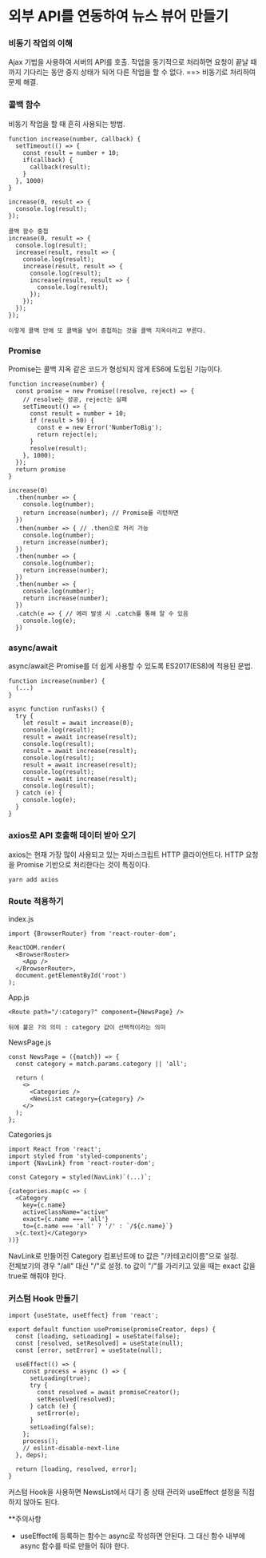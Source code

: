 # 외부 API를 연동하여 뉴스 뷰어 만들기

### 비동기 작업의 이해
Ajax 기법을 사용하여 서버의 API를 호출. 작업을 동기적으로 처리하면 요청이 끝날 때까지 기다리는 동안 중지 상태가 되어 다른 작업을 할 수 없다. ==> 비동기로 처리하여 문제 해결.

### 콜백 함수
비동기 작업을 할 때 흔히 사용되는 방법.
```
function increase(number, callback) {
  setTimeout(() => {
    const result = number + 10;
    if(callback) {
      callback(result);
    }
  }, 1000)
}

increase(0, result => {
  console.log(result);
});
```

```
콜백 함수 중첩
increase(0, result => {
  console.log(result);
  increase(result, result => {
    console.log(result);
    increase(result, result => {
      console.log(result);
      increase(result, result => {
        console.log(result);
      });
    });
  });
});

이렇게 콜백 안에 또 콜백을 넣어 중첩하는 것을 콜백 지옥이라고 부른다.
```

### Promise
Promise는 콜백 지옥 같은 코드가 형성되지 않게 ES6에 도입된 기능이다.
```
function increase(number) {
  const promise = new Promise((resolve, reject) => {
    // resolve는 성공, reject는 실패
    setTimeout(() => {
      const result = number + 10;
      if (result > 50) {
        const e = new Error('NumberToBig');
        return reject(e);
      }
      resolve(result);
    }, 1000);
  });
  return promise
}

increase(0)
  .then(number => {
    console.log(number);
    return increase(number); // Promise를 리턴하면
  })
  .then(number => { // .then으로 처리 가능
    console.log(number);
    return increase(number);
  })
  .then(number => {
    console.log(number);
    return increase(number);
  })
  .then(number => {
    console.log(number);
    return increase(number);
  })
  .catch(e => { // 에러 발생 시 .catch를 통해 알 수 있음
    console.log(e);
  })
```

### async/await
async/await은 Promise를 더 쉽게 사용할 수 있도록 ES2017(ES8)에 적용된 문법.
```
function increase(number) {
  (...)
}

async function runTasks() {
  try {
    let result = await increase(0);
    console.log(result);
    result = await increase(result);
    console.log(result);
    result = await increase(result);
    console.log(result);
    result = await increase(result);
    console.log(result);
    result = await increase(result);
    console.log(result);
  } catch (e) {
    console.log(e);
  }
}
```

### axios로 API 호출해 데이터 받아 오기
axios는 현재 가장 많이 사용되고 있는 자바스크립트 HTTP 클라이언트다. HTTP 요청을 Promise 기반으로 처리한다는 것이 특징이다.
```
yarn add axios
```

### Route 적용하기
index.js
```
import {BrowserRouter} from 'react-router-dom';

ReactDOM.render(
  <BrowserRouter>
    <App />
  </BrowserRouter>,
  document.getElementById('root')
);
```

App.js
```
<Route path="/:category?" component={NewsPage} />

뒤에 붙은 ?의 의미 : category 값이 선택적이라는 의미
```

NewsPage.js
```
const NewsPage = ({match}) => {
  const category = match.params.category || 'all';

  return (
    <>
      <Categories />
      <NewsList category={category} />
    </>
  );
};
```

Categories.js
```
import React from 'react';
import styled from 'styled-components';
import {NavLink} from 'react-router-dom';

const Category = styled(NavLink)`(...)`;

{categories.map(c => (
  <Category
    key={c.name}
    activeClassName="active"
    exact={c.name === 'all'}
    to={c.name === 'all' ? '/' : `/${c.name}`}
  >{c.text}</Category>
))}
```

NavLink로 만들어진 Category 컴포넌트에 to 값은 "/카테고리이름"으로 설정.<br/>
전체보기의 경우 "/all" 대신 "/"로 설정. to 값이 "/"를 가리키고 있을 때는 exact 값을 true로 해줘야 한다.

### 커스텀 Hook 만들기
```
import {useState, useEffect} from 'react';

export default function usePromise(promiseCreator, deps) {
  const [loading, setLoading] = useState(false);
  const [resolved, setResolved] = useState(null);
  const [error, setError] = useState(null);

  useEffect(() => {
    const process = async () => {
      setLoading(true);
      try {
        const resolved = await promiseCreator();
        setResolved(resolved);
      } catch (e) {
        setError(e);
      }
      setLoading(false);
    };
    process();
    // eslint-disable-next-line
  }, deps);

  return [loading, resolved, error];
}

```
커스텀 Hook을 사용하면 NewsList에서 대기 중 상태 관리와 useEffect 설정을 직접 하지 않아도 된다.
<br/>

**주의사항
- useEffect에 등록하는 함수는 async로 작성하면 안된다. 그 대신 함수 내부에 async 함수를 따로 만들어 줘야 한다.